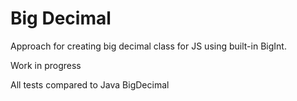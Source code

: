 # Big Decimal

Approach for creating big decimal class for JS using built-in BigInt.

Work in progress

All tests compared to Java BigDecimal
